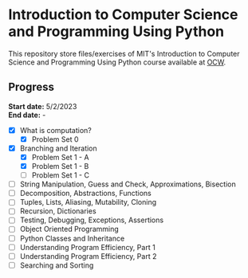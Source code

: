 # Introduction to Computer Science and Programming Using Python

This repository store files/exercises of MIT's Introduction to Computer Science and Programming Using Python course available at [OCW](https://ocw.mit.edu/courses/6-0001-introduction-to-computer-science-and-programming-in-python-fall-2016/).  

## Progress

**Start date:** 5/2/2023  
**End date:** - 

- [x] What is computation?
    - [x] Problem Set 0
- [x] Branching and Iteration
    - [x] Problem Set 1 - A
    - [x] Problem Set 1 - B
    - [ ] Problem Set 1 - C
- [ ] String Manipulation, Guess and Check, Approximations, Bisection
- [ ] Decomposition, Abstractions, Functions
- [ ] Tuples, Lists, Aliasing, Mutability, Cloning
- [ ] Recursion, Dictionaries
- [ ] Testing, Debugging, Exceptions, Assertions
- [ ] Object Oriented Programming
- [ ] Python Classes and Inheritance
- [ ] Understanding Program Efficiency, Part 1
- [ ] Understanding Program Efficiency, Part 2	 
- [ ] Searching and Sorting